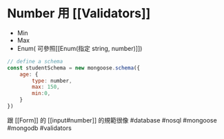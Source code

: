 # Number 用 [[Validators]]
- Min
- Max
- Enum( 可參照[[Enum(指定 string, number)]])

```js
// define a schema
const studentSchema = new mongoose.schema({
	age: {
		type: number,
		max: 150,
		min:0,
	}
})
```

跟 [[Form]] 的 [[input#number]] 的規範很像
#database #nosql #mongoose #mongodb #validators